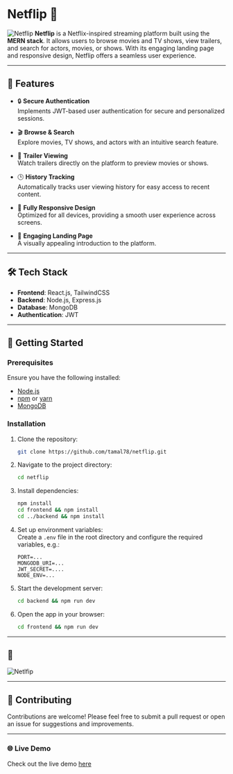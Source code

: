 # Netflip 🎥

![Netflip](https://i.ibb.co/zJYzGN3/Screenshot-2024-11-26-140444.png)
**Netflip** is a Netflix-inspired streaming platform built using the **MERN stack**. It allows users to browse movies and TV shows, view trailers, and search for actors, movies, or shows. With its engaging landing page and responsive design, Netflip offers a seamless user experience.

---

## 🌟 Features

- 🔒 **Secure Authentication**  
  Implements JWT-based user authentication for secure and personalized sessions.

- 🎬 **Browse & Search**  
  Explore movies, TV shows, and actors with an intuitive search feature.

- 🎥 **Trailer Viewing**  
  Watch trailers directly on the platform to preview movies or shows.

- 🕒 **History Tracking**  
  Automatically tracks user viewing history for easy access to recent content.

- 📱 **Fully Responsive Design**  
  Optimized for all devices, providing a smooth user experience across screens.

- 🌟 **Engaging Landing Page**  
  A visually appealing introduction to the platform.

---

## 🛠️ Tech Stack

- **Frontend**: React.js, TailwindCSS
- **Backend**: Node.js, Express.js
- **Database**: MongoDB
- **Authentication**: JWT

---

## 🚀 Getting Started

### Prerequisites

Ensure you have the following installed:

- [Node.js](https://nodejs.org/)
- [npm](https://www.npmjs.com/) or [yarn](https://yarnpkg.com/)
- [MongoDB](https://www.mongodb.com/)

### Installation

1. Clone the repository:

   ```bash
   git clone https://github.com/tamal78/netflip.git
   ```

2. Navigate to the project directory:

   ```bash
   cd netflip
   ```

3. Install dependencies:

   ```bash
   npm install
   cd frontend && npm install
   cd ../backend && npm install

   ```

4. Set up environment variables:  
    Create a `.env` file in the root directory and configure the required variables, e.g.:

   ```env
   PORT=...
   MONGODB_URI=...
   JWT_SECRET=....
   NODE_ENV=...
   ```

5. Start the development server:

   ```bash
   cd backend && npm run dev
   ```

6. Open the app in your browser:

   ```bash
   cd frontend && npm run dev
   ```

---

## 📸

![Netlfip](https://i.ibb.co/cCGXrV6/Screenshot-2024-11-26-140517.png)

---

## 🤝 Contributing

Contributions are welcome! Please feel free to submit a pull request or open an issue for suggestions and improvements.

---

### 🌐 Live Demo

Check out the live demo [here](https://netflix-osg9.onrender.com/)
